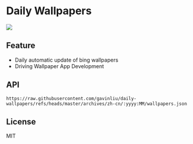 # Daily Wallpapers
  
![](https://www.bing.com/th?id=OHR.ExtremaduraJamon_ZH-CN1559355133_UHD.jpg)

## Feature

- Daily automatic update of bing wallpapers
- Driving Wallpaper App Development

## API

```
https://raw.githubusercontent.com/gavinliu/daily-wallpapers/refs/heads/master/archives/zh-cn/:yyyy:MM/wallpapers.json
```

## License

MIT
  